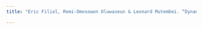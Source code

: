 ```yaml
---
title: "Eric Filiol, Remi-Omosowon Oluwaseun & Leonard Mutembei. “Dynamic Cryptographic Trapdoors to take over the TOR Network (version II)”. _28th Chaos Computer Congress (28C3)_, Berlin, Germany, December 27th-31st, 2011."

---
```

